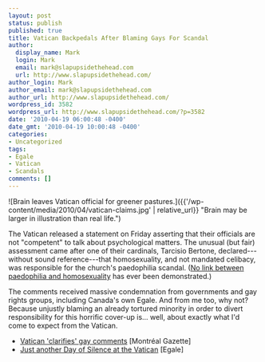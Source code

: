 ```yaml
---
layout: post
status: publish
published: true
title: Vatican Backpedals After Blaming Gays For Scandal
author:
  display_name: Mark
  login: Mark
  email: mark@slapupsidethehead.com
  url: http://www.slapupsidethehead.com/
author_login: Mark
author_email: mark@slapupsidethehead.com
author_url: http://www.slapupsidethehead.com/
wordpress_id: 3582
wordpress_url: http://www.slapupsidethehead.com/?p=3582
date: '2010-04-19 06:00:48 -0400'
date_gmt: '2010-04-19 10:00:48 -0400'
categories:
- Uncategorized
tags:
- Egale
- Vatican
- Scandals
comments: []
---
```

![Brain leaves Vatican official for greener pastures.]({{'/wp-content/media/2010/04/vatican-claims.jpg' | relative_url}} "Brain may be larger in illustration than real life.")

The Vatican released a statement on Friday asserting that their officials are not "competent" to talk about psychological matters. The unusual (but fair) assessment came after one of their cardinals, Tarcisio Bertone, declared---without sound reference---that homosexuality, and not mandated celibacy, was responsible for the church's paedophilia scandal. ([No link between paedophilia and homosexuality](http://www.boxturtlebulletin.com/Articles/000,002.htm "An excellent survey of current research into the matter.") has ever been demonstrated.)

The comments received massive condemnation from governments and gay rights groups, including Canada's own Egale. And from me too, why not? Because unjustly blaming an already tortured minority in order to divert responsibility for this horrific cover-up is... well, about exactly what I'd come to expect from the Vatican.

- [Vatican 'clarifies' gay comments](http://www.montrealgazette.com/news/Vatican+clarifies+comments/2908040/story.html) [Montréal Gazette]
- [Just another Day of Silence at the Vatican](http://egale.ca/index.asp?lang=&menu=1&item=1417) [Egale]
